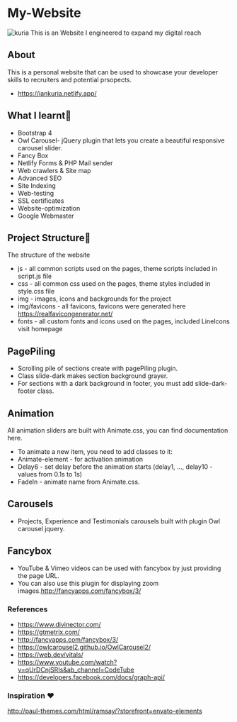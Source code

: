 # My-Website
![kuria](https://user-images.githubusercontent.com/61579772/95321203-4b534b80-08cd-11eb-91ca-83d6ccf6b309.jpg)
This is an Website I engineered  to expand my digital reach
## About
This is a personal website that can be used to showcase your developer skills to recruiters and potential prsopects.
- https://iankuria.netlify.app/

 
## What I learnt📐
- Bootstrap 4
- Owl Carousel- jQuery plugin that lets you create a beautiful responsive carousel slider.
- Fancy Box
- Netlify Forms & PHP Mail sender 
- Web crawlers & Site map
- Advanced SEO 
- Site Indexing
- Web-testing
- SSL certificates
- Website-optimization
- Google Webmaster

## Project Structure🚀
The structure of the website

- js - all common scripts used on the pages, theme scripts included in script.js file
- css - all common css used on the pages, theme styles included in style.css file
- img - images, icons and backgrounds for the project
- img/favicons - all favicons, favicons were generated here https://realfavicongenerator.net/
- fonts - all custom fonts and icons used on the pages, included LineIcons visit homepage

## PagePiling
- Scrolling pile of sections create with pagePiling plugin.
- Class slide-dark makes section background grayer.
- For sections with a dark background in footer, you must add slide-dark-footer class.

## Animation
All animation sliders are built with Animate.css, you can find documentation here.
- To animate a new item, you need to add classes to it:
- Animate-element - for activation animation
- Delay6 - set delay before the animation starts (delay1, ..., delay10 - values from 0.1s to 1s)
- FadeIn - animate name from Animate.css.

## Carousels
- Projects, Experience and Testimonials carousels built with plugin Owl carousel jquery.

## Fancybox
- YouTube & Vimeo videos can be used with fancybox by just providing the page URL.
- You can also use this plugin for displaying zoom images.http://fancyapps.com/fancybox/3/

### References
- https://www.divinector.com/
- https://gtmetrix.com/
- http://fancyapps.com/fancybox/3/
- https://owlcarousel2.github.io/OwlCarousel2/
- https://web.dev/vitals/
- https://www.youtube.com/watch?v=qUrDCnjSRIs&ab_channel=CodeTube
- https://developers.facebook.com/docs/graph-api/

### Inspiration ❤
http://paul-themes.com/html/ramsay/?storefront=envato-elements
